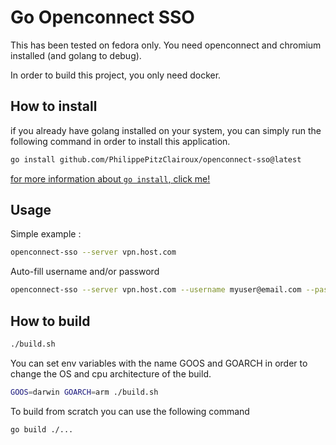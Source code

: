 # Go Openconnect SSO
This has been tested on fedora only.
You need openconnect and chromium installed (and golang to debug).

In order to build this project, you only need docker.
## How to install
if you already have golang installed on your system, you can simply run the following
command in order to install this application.

```bash
go install github.com/PhilippePitzClairoux/openconnect-sso@latest
```

[for more information about `go install`, click me!](https://go.dev/ref/mod#go-install)

## Usage
Simple example :
```bash
openconnect-sso --server vpn.host.com
```

Auto-fill username and/or password
```bash
openconnect-sso --server vpn.host.com --username myuser@email.com --password oopsThisMightNotBeTheBestIdeaEver
```

## How to build
```bash
./build.sh
```

You can set env variables with the name GOOS and GOARCH in order to change
the OS and cpu architecture of the build.
```bash
GOOS=darwin GOARCH=arm ./build.sh
```

To build from scratch you can use the following command
```bash
go build ./...
```